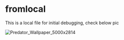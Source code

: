 # fromlocal

This is a local file for initial debugging, check below pic

![Predator_Wallpaper_5000x2814](https://user-images.githubusercontent.com/101452276/206650413-0f9dea1d-c9a7-421d-8431-f9c5530b813b.jpg)

